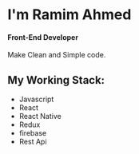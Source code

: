 <!-- ![Web and Native frontend developer](https://img.freepik.com/free-photo/coding-man_1098-18084.jpg?t=st=1655798782~exp=1655799382~hmac=b90df821a9d7dfcf9a0959b9ca5658fc2a0191da8738f5fa99d94af2b73b372e&w=740) -->

# I'm Ramim Ahmed
#### Front-End Developer

Make Clean and Simple code.

## My Working Stack:
- Javascript
- React
- React Native
- Redux
- firebase
- Rest Api
 





